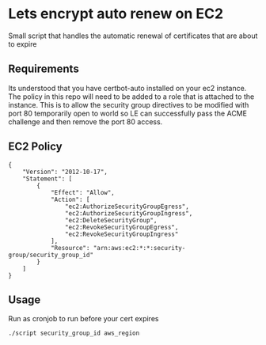 # Lets encrypt auto renew on EC2

Small script that handles the automatic renewal of certificates that are about to expire

## Requirements

Its understood that you have certbot-auto installed on your ec2 instance.
The policy in this repo will need to be added to a role that is attached to the instance. This is to allow the security group directives to be modified with port 80 temporarily open to world so LE can successfully pass the ACME challenge and then remove the port 80 access.

## EC2 Policy
```
{
    "Version": "2012-10-17",
    "Statement": [
        {
            "Effect": "Allow",
            "Action": [
                "ec2:AuthorizeSecurityGroupEgress",
                "ec2:AuthorizeSecurityGroupIngress",
                "ec2:DeleteSecurityGroup",
                "ec2:RevokeSecurityGroupEgress",
                "ec2:RevokeSecurityGroupIngress"
            ],
            "Resource": "arn:aws:ec2:*:*:security-group/security_group_id"
        }
    ]
}

```


## Usage
Run as cronjob to run before your cert expires

```
./script security_group_id aws_region
```
